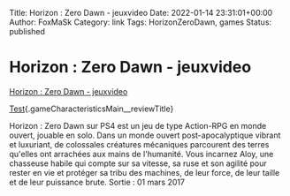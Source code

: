 Title: Horizon : Zero Dawn - jeuxvideo
Date: 2022-01-14 23:31:01+00:00
Author: FoxMaSk 
Category: link
Tags: HorizonZeroDawn, games
Status: published





# Horizon : Zero Dawn - jeuxvideo

[Horizon : Zero Dawn - jeuxvideo](https://www.jeuxvideo.com/jeux/jeu-429582/)

[Test](/test/1269394/horizon-zero-dawn-complete-edition-que-vaut-la-version-pc-du-hit-de-guerrilla.htm){.gameCharacteristicsMain__reviewTitle}

Horizon : Zero Dawn sur PS4 est un jeu de type Action-RPG en monde ouvert, jouable en solo. Dans un monde ouvert post-apocalyptique vibrant et luxuriant, de colossales créatures mécaniques parcourent des terres qu&#39;elles ont arrachées aux mains de l&#39;humanité. Vous incarnez Aloy, une chasseuse habile qui compte sur sa vitesse, sa ruse et son agilité pour rester en vie et protéger sa tribu des machines, de leur force, de leur taille et de leur puissance brute.
Sortie : 01 mars 2017